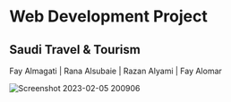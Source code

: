 # Web Development Project

##  Saudi Travel & Tourism

Fay Almagati |
Rana Alsubaie |
Razan Alyami | 
Fay Alomar


![Screenshot 2023-02-05 200906](https://user-images.githubusercontent.com/104152519/216833720-b87933e9-c21b-4fd4-aa28-60745e4a2645.jpg)
